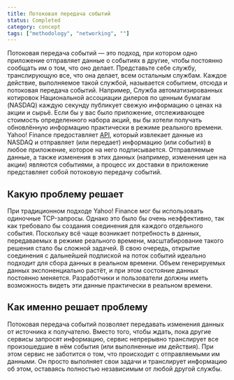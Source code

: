 ```yaml
---
title: Потоковая передача событий
status: Completed
category: concept
tags: ["methodology", "networking", ""]
---
```


Потоковая передача событий — это подход, при котором одно приложение отправляет данные о событиях в другие, чтобы постоянно сообщать им о том, что оно делает.
Представьте себе службу, транслирующую все, что она делает, всем остальным службам.
Каждое действие, выполняемое такой службой, называется событием, отсюда и потоковая передача событий.
Например, Служба автоматизированных котировок Национальной ассоциации дилеров по ценным бумагам (NASDAQ) каждую секунду публикует свежую информацию о ценах на акции и сырьё.
Если бы у вас было приложение, отслеживающее стоимость определенного набора акций, вы бы хотели получать обновлённую информацию практически в режиме реального времени.
Yahoo! Finance предоставляет [API](/application-programming-interface/), который извлекает данные из NASDAQ и отправляет (или передает) информацию (или события) в любое приложение, которое на него подписывается.
Отправляемые данные, а также изменения в этих данных (например, изменения цен на акции) являются событиями, а процесс их доставки в приложение представляет собой потоковую передачу событий.

## Какую проблему решает

При традиционном подходе Yahoo! Finance мог бы использовать одиночные TCP-запросы.
Однако это было бы очень неэффективно, так как требовало бы создания соединения для каждого отдельного события.
Поскольку всё чаще возникает потребность в данных, передаваемых в режиме реального времени, масштабирование такого решения стало бы сложной задачей.
В свою очередь, открытие соединения с дальнейшей подпиской на поток событий идеально подходит для сбора данных в реальном времени.
Объем генерируемых данных экспоненциально растёт, и при этом состояние данных постоянно меняется. Разработчики и пользователи должны иметь возможность видеть эти данные практически в реальном времени.

## Как именно решает проблему

Потоковая передача событий позволяет передавать изменения данных от источника к получателю.
Вместо того, чтобы ждать, пока другие сервисы запросят информацию, сервис непрерывно транслирует все произошедшие в нём события (или выполненные им действия).
При этом сервис не заботится о том, что происходит с отправляемыми им данными.
Он просто выполняет свои задачи и транслирует информацию об этом, оставаясь полностью независимым от любой другой службы.
